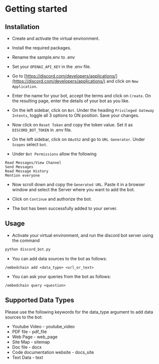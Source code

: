 # Getting started

## Installation

- Create and activate the virtual environment.

- Install the required packages.

- Rename the sample.env to .env

- Set your `OPENAI_API_KEY` in the .env file.

- Go to [https://discord.com/developers/applications/](https://discord.com/developers/applications/) and click on `New Application`.

- Enter the name for your bot, accept the terms and click on `Create`. On the resulting page, enter the details of your bot as you like.

- On the left sidebar, click on `Bot`. Under the heading `Privileged Gateway Intents`, toggle all 3 options to ON position. Save your changes.

- Now click on `Reset Token` and copy the token value. Set it as `DISCORD_BOT_TOKEN` in .env file.

- On the left sidebar, click on `OAuth2` and go to `URL Generator`. Under `Scopes` select `bot`.

- Under `Bot Permissions` allow the following

```text
Read Messages/View Channel
Send Messages
Read Message History
Mention everyone
```

- Now scroll down and copy the `Generated URL`. Paste it in a browser window and select the Server where you want to add the bot.

- Click on `Continue` and authorize the bot.

- The bot has been successfully added to your server.

## Usage

- Activate your virtual environment, and run the discord bot server using the command

```bash
python discord_bot.py
```

- You can add data sources to the bot as follows:

```text
/embedchain add <data_type> <url_or_text>
```

- You can ask your queries from the bot as follows:

```text
/embedchain query <question>
```

## Supported Data Types

Please use the following keywords for the data_type argument to add data sources to the bot:
- Youtube Video - youtube_video
- PDF file - pdf_file
- Web Page - web_page
- Site Map - sitemap
- Doc file - docx
- Code documentation website - docs_site
- Text Data - text
